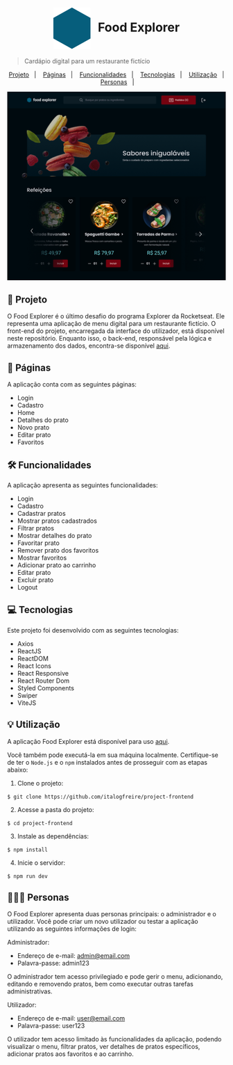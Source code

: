 <h1 align="center" style="text-align: center;">
  <img alt="Logo do Food Explorer" src="./src/assets/favicon.svg" style="vertical-align: middle; margin-right: 10px;">
  Food Explorer
</h1>

> Cardápio digital para um restaurante fictício

<p align="center">
  <a href="#project">Projeto</a>&nbsp;&nbsp;&nbsp;|&nbsp;&nbsp;&nbsp;
  <a href="#pages">Páginas</a>&nbsp;&nbsp;&nbsp;|&nbsp;&nbsp;&nbsp;
  <a href="#features">Funcionalidades</a>&nbsp;&nbsp;&nbsp;|&nbsp;&nbsp;&nbsp;
  <a href="#technologies">Tecnologias</a>&nbsp;&nbsp;&nbsp;|&nbsp;&nbsp;&nbsp;
  <a href="#usage">Utilização</a>&nbsp;&nbsp;&nbsp;|&nbsp;&nbsp;&nbsp;
  <a href="#users">Personas</a>&nbsp;&nbsp;&nbsp;|&nbsp;&nbsp;&nbsp;
</p>

!["Página home"](./src/assets/home.png)

<h2 id="project">📁 Projeto</h2>

O Food Explorer é o último desafio do programa Explorer da Rocketseat. Ele representa uma aplicação de menu digital para um restaurante fictício.
O front-end do projeto, encarregada da interface do utilizador, está disponível neste repositório. Enquanto isso, o back-end, responsável pela lógica e armazenamento dos dados, encontra-se disponível [aqui](https://github.com/italogfreire/project-backend).

<h2 id="pages">📃 Páginas</h2>

A aplicação conta com as seguintes páginas:

- Login
- Cadastro
- Home
- Detalhes do prato
- Novo prato
- Editar prato
- Favoritos

<h2 id="features">🛠️ Funcionalidades</h2>

A aplicação apresenta as seguintes funcionalidades:

- Login
- Cadastro
- Cadastrar pratos
- Mostrar pratos cadastrados
- Filtrar pratos
- Mostrar detalhes do prato
- Favoritar prato
- Remover prato dos favoritos
- Mostrar favoritos
- Adicionar prato ao carrinho
- Editar prato
- Excluir prato
- Logout

<h2 id="technologies">💻 Tecnologias</h2>

Este projeto foi desenvolvido com as seguintes tecnologias:

- Axios
- ReactJS
- ReactDOM
- React Icons
- React Responsive
- React Router Dom
- Styled Components
- Swiper
- ViteJS

<h2 id="usage">💡 Utilização</h2>

A aplicação Food Explorer está disponível para uso [aqui](https://food-explorer-frontend-80e47f.netlify.app/).

Você também pode executá-la em sua máquina localmente. Certifique-se de ter o ``Node.js`` e o ``npm`` instalados antes de prosseguir com as etapas abaixo:

1. Clone o projeto:

```
$ git clone https://github.com/italogfreire/project-frontend
```

2. Acesse a pasta do projeto:

```
$ cd project-frontend
```

3. Instale as dependências:

```
$ npm install
```

4. Inicie o servidor:

```
$ npm run dev
```

<h2 id="users">👩🏾‍💻 Personas</h2>


O Food Explorer apresenta duas personas principais: o administrador e o utilizador. Você pode criar um novo utilizador ou testar a aplicação utilizando as seguintes informações de login:

Administrador:

- Endereço de e-mail: admin@email.com
- Palavra-passe: admin123
  
O administrador tem acesso privilegiado e pode gerir o menu, adicionando, editando e removendo pratos, bem como executar outras tarefas administrativas.

Utilizador:

- Endereço de e-mail: user@email.com
- Palavra-passe: user123
  
O utilizador tem acesso limitado às funcionalidades da aplicação, podendo visualizar o menu, filtrar pratos, ver detalhes de pratos específicos, adicionar pratos aos favoritos e ao carrinho.